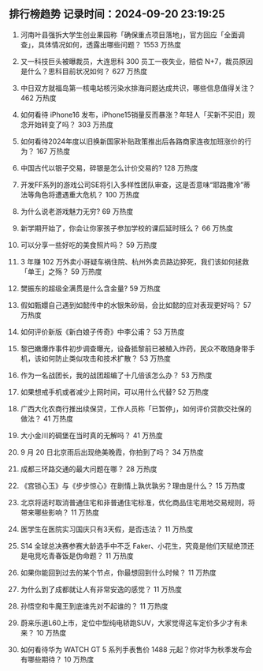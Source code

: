 
## 排行榜趋势 记录时间：2024-09-20 23:19:25
  
  1. 河南叶县强拆大学生创业果园称「确保重点项目落地」，官方回应「全面调查」，具体情况如何，透露出哪些问题？ 1553 万热度
    
  2. 又一科技巨头被曝裁员，大连思科 300 员工一夜失业，赔偿 N+7，裁员原因是什么？思科目前状况如何？ 627 万热度
    
  3. 中日双方就福岛第一核电站核污染水排海问题达成共识，哪些信息值得关注？ 462 万热度
    
  4. 如何看待 iPhone16 发布，iPhone15销量反而暴涨？年轻人「买新不买旧」观念开始转变了吗？ 303 万热度
    
  5. 如何看待2024年度以旧换新国家补贴政策推出后各路商家连夜加班涨价的行为？ 167 万热度
    
  6. 中国古代以银子交易，碎银是怎么计价交易的? 128 万热度
    
  7. 开发FF系列的游戏公司SE将引入多样性团队审查，这是否意味“耶路撒冷”蒂法等角色将遭遇重大危机？ 100 万热度
    
  8. 为什么说老游戏魅力无穷? 69 万热度
    
  9. 新学期开始了，你会让你家孩子参加学校的课后延时班么？ 66 万热度
    
  10. 可以分享一些好吃的美食照片吗？ 59 万热度
    
  11. 3 年赚 102 万外卖小哥疑车祸住院、杭州外卖员路边猝死，我们该如何拯救「单王」之殇？ 59 万热度
    
  12. 樊振东的超级全满贯是什么含金量? 59 万热度
    
  13. 假如甄嬛自己遇到如懿传中的水银朱砂局，会比如懿的应对表现更好吗？ 57 万热度
    
  14. 如何评价新版《新白娘子传奇》中李公甫？ 53 万热度
    
  15. 黎巴嫩爆炸事件初步调查曝光，设备抵黎前已被植入炸药，民众不敢随身带手机，该如何防止类似攻击和技术扩散？ 53 万热度
    
  16. 作为一名战团长，我的战团超编了十几倍该怎么办？ 53 万热度
    
  17. 如果想戒手机或者减少上网时间，可以用什么代替? 52 万热度
    
  18. 广西大化农商行推出续保贷，工作人员称「已暂停」，如何评价贷款交社保的做法？ 41 万热度
    
  19. 大小金川的碉堡在当时真的无解吗？ 41 万热度
    
  20. 9 月 20 日北京雨后出现绝美晚霞，你拍到了吗？ 34 万热度
    
  21. 成都三环路交通的最大问题在哪？ 28 万热度
    
  22. 《宫锁心玉》与《步步惊心》在剧情上孰优孰劣？理由是什么？ 15 万热度
    
  23. 北京将适时取消普通住宅和非普通住宅标准，优化商品住宅用地交易规则，将带来哪些影响？ 11 万热度
    
  24. 医学生在医院实习国庆只有3天假，是否违法？ 11 万热度
    
  25. S14 全球总决赛参赛大龄选手中不乏 Faker、小花生，究竟是他们天赋绝顶还是电竞吃青春饭是伪命题？ 11 万热度
    
  26. 如果你能回到过去的某个节点，你最想回到什么时候？ 11 万热度
    
  27. 为什么到了成都就让人有非常安逸的感觉？ 11 万热度
    
  28. 孙悟空和牛魔王到底谁先对不起谁的？ 11 万热度
    
  29. 蔚来乐道L60上市，定位中型纯电轿跑SUV，大家觉得这车定价多少才有未来？ 10 万热度
    
  30. 如何看待华为 WATCH GT 5 系列手表售价 1488 元起？你对华为秋季发布会有哪些期待？ 10 万热度
    